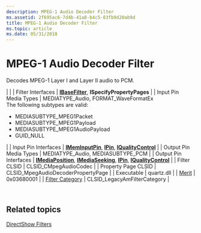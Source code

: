 ```yaml
---
description: MPEG-1 Audio Decoder Filter
ms.assetid: 2f695ac6-7d4b-41a8-b4c5-83fb9d20ab9d
title: MPEG-1 Audio Decoder Filter
ms.topic: article
ms.date: 05/31/2018
---
```


# MPEG-1 Audio Decoder Filter

Decodes MPEG-1 Layer I and Layer II audio to PCM.




| 
|
| Filter Interfaces | <a href="/windows/desktop/api/Strmif/nn-strmif-ibasefilter"><strong>IBaseFilter</strong></a>, <strong>ISpecifyPropertyPages</strong> | 
| Input Pin Media Types | MEDIATYPE_Audio, FORMAT_WaveFormatEx<br /> The following subtypes are valid:<br /><ul><li>MEDIASUBTYPE_MPEG1Packet</li><li>MEDIASUBTYPE_MPEG1Payload</li><li>MEDIASUBTYPE_MPEG1AudioPayload</li><li>GUID_NULL</li></ul> | 
| Input Pin Interfaces | <a href="/windows/desktop/api/Strmif/nn-strmif-imeminputpin"><strong>IMemInputPin</strong></a>, <a href="/windows/desktop/api/Strmif/nn-strmif-ipin"><strong>IPin</strong></a>, <a href="/windows/desktop/api/Strmif/nn-strmif-iqualitycontrol"><strong>IQualityControl</strong></a> | 
| Output Pin Media Types | MEDIATYPE_Audio, MEDIASUBTYPE_PCM | 
| Output Pin Interfaces | <a href="/windows/desktop/api/Control/nn-control-imediaposition"><strong>IMediaPosition</strong></a>, <a href="/windows/desktop/api/Strmif/nn-strmif-imediaseeking"><strong>IMediaSeeking</strong></a>, <a href="/windows/desktop/api/Strmif/nn-strmif-ipin"><strong>IPin</strong></a>, <a href="/windows/desktop/api/Strmif/nn-strmif-iqualitycontrol"><strong>IQualityControl</strong></a> | 
| Filter CLSID | CLSID_CMpegAudioCodec | 
| Property Page CLSID | CLSID_MpegAudioDecoderPropertyPage | 
| Executable | quartz.dll | 
| <a href="merit.md">Merit</a> | 0x03680001 | 
| <a href="filter-categories.md">Filter Category</a> | CLSID_LegacyAmFilterCategory | 




 

## Related topics

<dl> <dt>

[DirectShow Filters](directshow-filters.md)
</dt> </dl>

 

 




